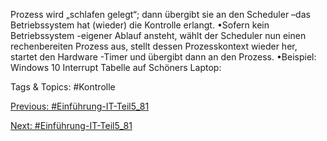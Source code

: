 Prozess wird „schlafen gelegt“; dann übergibt sie an den Scheduler –das Betriebssystem hat (wieder) die Kontrolle 
erlangt. 
•Sofern kein Betriebssystem -eigener Ablauf ansteht, wählt der Scheduler nun einen rechenbereiten Prozess aus, stellt 
dessen Prozesskontext wieder her, startet den Hardware -Timer und übergibt dann an den Prozess.
•Beispiel: Windows 10 Interrupt Tabelle auf Schöners Laptop:

   Tags & Topics:
   #Kontrolle

[Previous: #Einführung-IT-Teil5_81](Einführung-IT-Teil5_81.md)

[Next: #Einführung-IT-Teil5_81](Einführung-IT-Teil5_81.md)